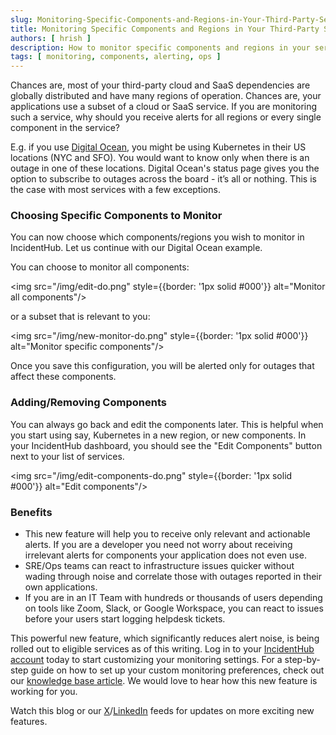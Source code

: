 ```yaml
---
slug: Monitoring-Specific-Components-and-Regions-in-Your-Third-Party-Services
title: Monitoring Specific Components and Regions in Your Third-Party Services
authors: [ hrish ]
description: How to monitor specific components and regions in your services
tags: [ monitoring, components, alerting, ops ]
---
```




Chances are, most of your third-party cloud and SaaS dependencies are globally distributed and have many regions of operation. 
Chances are, your applications use a subset of a cloud or SaaS service. If you are monitoring such a service,
why should you receive alerts for all regions or every single component in the service?

E.g. if you use [Digital Ocean](https://incidenthub.cloud/service/digitalocean), you might be using Kubernetes in their US locations (NYC and SFO). You would want to know
only when there is an outage in one of these locations. Digital Ocean's status page gives you the option to subscribe to 
outages across the board - it’s all or nothing. This is the case with most services with a few exceptions.

### Choosing Specific Components to Monitor
You can now choose which components/regions you wish to monitor in IncidentHub. Let us continue with our Digital Ocean 
example.

You can choose to monitor all components:

<img src="/img/edit-do.png" style={{border: '1px solid #000'}} alt="Monitor all components"/>

or a subset that is relevant to you:

<img src="/img/new-monitor-do.png" style={{border: '1px solid #000'}} alt="Monitor specific components"/>

Once you save this configuration, you will be alerted only for outages that affect these components.

### Adding/Removing Components

You can always go back and edit the components later. This is helpful when you start using say, Kubernetes in a new region, 
or new components. In your IncidentHub dashboard, you should see the "Edit Components" button next to your list of services.

<img src="/img/edit-components-do.png" style={{border: '1px solid #000'}} alt="Edit components"/>

### Benefits

- This new feature will help you to receive only relevant and actionable alerts. If you are a developer you need not worry 
about receiving irrelevant alerts for components your application does not even use.
- SRE/Ops teams can react to infrastructure issues quicker without wading through noise and correlate those with outages 
reported in their own applications. 
- If you are in an IT Team with hundreds or thousands of users depending on tools like Zoom, Slack, or Google Workspace, you can 
react to issues before your users start logging helpdesk tickets.

This powerful new feature, which significantly reduces alert noise, is being rolled out to eligible services as of this writing.
Log in to your [IncidentHub account](https://incidenthub.cloud/dashboard) today to start customizing your monitoring settings. 
For a step-by-step guide on how to set up your custom monitoring preferences, check out our 
[knowledge base article](https://docs.incidenthub.cloud/welcome-to-the-incidenthub-documentation/services/monitoring-a-service). 
We would love to hear how this new feature is working for you.

Watch this blog or our [X](https://x.com/incident_hub)/[LinkedIn](https://www.linkedin.com/company/incidenthub/) 
feeds for updates on more exciting new features.
